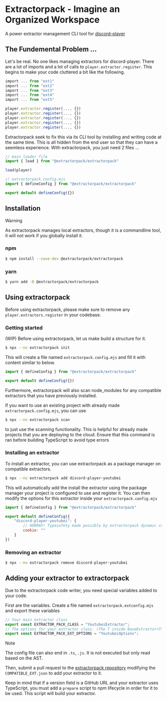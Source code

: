 # Extractorpack - Imagine an Organized Workspace

A power extractor management CLI tool for [discord-player](https://github.com/Androz2091/discord-player)

## The Fundemental Problem ...

Let's be real. No one likes managing extractors for discord-player. There are a lot of imports and a lot of calls to `player.extractor.register`. This begins to make your code cluttered a bit like the following.

```ts
import ... from "ext1"
import ... from "ext2"
import ... from "ext3"
import ... from "ext4"
import ... from "ext5"

player.extractor.register(..., {})
player.extractor.register(..., {})
player.extractor.register(..., {})
player.extractor.register(..., {})
player.extractor.register(..., {})
```

Extractorpack seek to fix this via its CLI tool by installing and writing code at the same time. This is all hidden from the end user so that they can have a seemless experience. With extractorpack, you just need 2 files ...

```ts
// main loader file
import { load } from "@extractorpack/extractorpack"

load(player)
```

```ts
// extractorpack.config.mjs
import { defineConfig } from "@extractorpack/extractorpack"

export default defineConfig({})
```

## Installation

> [!WARNING]
> As extractorpack manages local extractors, though it is a commandline tool, it will not work if you globally install it.

### npm
```bash
$ npm install --save-dev @extractorpack/extractorpack
```
### yarn
```bash
$ yarn add -D @extractorpack/extractorpack
```

## Using extractorpack

Before using extractorpack, please make sure to remove any `player.extractors.register` in your codebase.

### Getting started

(WIP)
Before using extractorpack, let us make build a structure for it.

```bash
$ npx --no extractorpack init
```

This will create a file named `extractorpack.config.mjs` and fill it with content similar to below.

```js
import { defineConfig } from "@extractorpack/extractorpack"

export default defineConfig({})
```

Furthermore, extractorpack will also scan node_modules for any compatible extractors that you have previously installed.

If you want to use an existing project with already made `extractorpack.config.mjs`, you can use
```bash
$ npx --no extractorpack scan
```
to just use the scanning functionality. This is helpful for already made projects that you are deploying to the cloud. Ensure that this command is ran before building TypeScript to avoid type errors

### Installing an extractor

To install an extractor, you can use extractorpack as a package manager on compatible extractors.

```bash
$ npx --no extractorpack add discord-player-youtubei
```

This will automatically add the install the extractor using the package manager your project is configured to use and register it. You can then modify the options for this extractor inside your `extractorpack.config.mjs`

```js
import { defineConfig } from "@extractorpack/extractorpack"

export default defineConfig({
    "discord-player-youtubei": {
        // HORRAY! Typesafety made possible by extractorpack dynamic code writer
        cookie: ""
    }
})
```

### Removing an extractor

```bash
$ npx --no extractorpack remove discord-player-youtubei
```

## Adding your extractor to extractorpack

Due to the extractorpack code writer, you need special variables added to your code.

First are the variables. Create a file named `extractorpack.extconfig.mjs` and export these variables

```js
// Your main extractor class
export const EXTRACTOR_PACK_CLASS = "YoutubeiExtractor";
// The options for your extractor class. (The T inside BaseExtractor<T>)
export const EXTRACTOR_PACK_EXT_OPTIONS = "YoutubeiOptions";
```

> [!NOTE]
> The config file can also end in `.ts`, `.js`. It is not executed but only read based on the AST.

Then, submit a pull request to the [extractorpack repository](https://github.com/discord-player/extractorpack) modifying the `COMPATIBLE_EXT.json` to add your extractor to it.

Keep in mind that if a version field is a GitHub URL and your extractor uses TypeScript, you must add a `prepare` script to npm lifecycle in order for it to be used. This script will build your extractor.
